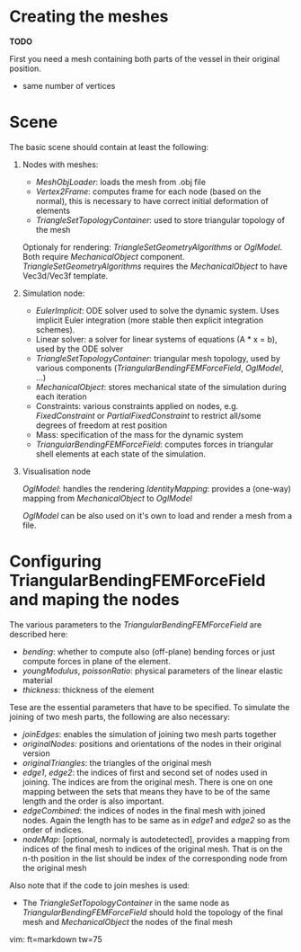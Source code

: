   Creating the meshes
================================================================================

**TODO**

First you need a mesh containing both parts of the vessel in their original
position.

 - same number of vertices 

  Scene
================================================================================

The basic scene should contain at least the following:

1. Nodes with meshes:
   * *MeshObjLoader*: loads the mesh from .obj file
   * *Vertex2Frame*: computes frame for each node (based on the normal),
     this is necessary to have correct initial deformation of elements
   * *TriangleSetTopologyContainer*: used to store triangular topology of
     the mesh

   Optionaly for rendering: *TriangleSetGeometryAlgorithms* or *OglModel*.
   Both require *MechanicalObject* component.
   *TriangleSetGeometryAlgorithms* requires the *MechanicalObject* to have Vec3d/Vec3f
   template.

2. Simulation node:
   * *EulerImplicit*: ODE solver used to solve the dynamic system. Uses
     implicit Euler integration (more stable then explicit integration
     schemes).
   * Linear solver: a solver for linear systems of equations (A * x = b),
     used by the ODE solver
   * *TriangleSetTopologyContainer*: triangular mesh topology, used by
     various components (*TriangularBendingFEMForceField*, *OglModel*, ...)
   * *MechanicalObject*: stores mechanical state of the simulation during
     each iteration
   * Constraints: various constraints applied on nodes, e.g.
     *FixedConstraint* or *PartialFixedConstraint* to restrict all/some
     degrees of freedom at rest position
   * Mass: specification of the mass for the dynamic system
   * *TriangularBendingFEMForceField*: computes forces in triangular shell
     elements at each state of the simulation.

3. Visualisation node
 
   *OglModel*: handles the rendering
   *IdentityMapping*: provides a (one-way) mapping from *MechanicalObject*
   to *OglModel*

   *OglModel* can be also used on it's own to load and render a mesh from a
   file.

  Configuring TriangularBendingFEMForceField and maping the nodes
================================================================================

The various parameters to the *TriangularBendingFEMForceField* are
described here:

  * *bending*: whether to compute also (off-plane) bending forces or just
    compute forces in plane of the element.
  * *youngModulus*, *poissonRatio*: physical parameters of the linear
    elastic material
  * *thickness*: thickness of the element


Tese are the essential parameters that have to be specified. To simulate
the joining of two mesh parts, the following are also necessary:

  * *joinEdges*: enables the simulation of joining two mesh parts together
  * *originalNodes*: positions and orientations of the nodes in their
    original version
  * *originalTriangles*: the triangles of the original mesh
  * *edge1*, *edge2*: the indices of first and second set of nodes used in
    joining. The indices are from the original mesh. There is one on one
    mapping between the sets that means they have to be of the same length
    and the order is also important.
  * *edgeCombined*: the indices of nodes in the final mesh with joined
    nodes. Again the length has to be same as in *edge1* and *edge2* so as
    the order of indices.
  * *nodeMap*: [optional, normaly is autodetected], provides a mapping from
    indices of the final mesh to indices of the original mesh. That is on
    the n-th position in the list should be index of the corresponding node
    from the original mesh


Also note that if the code to join meshes is used:

  * The *TriangleSetTopologyContainer* in the same node as
    *TriangularBendingFEMForceField* should hold the topology of the final
    mesh and *MechanicalObject* the nodes of the final mesh


vim: ft=markdown tw=75
